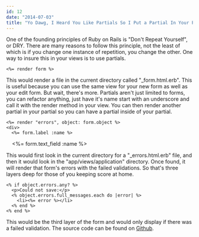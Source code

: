 ```yaml
---
id: 12
date: "2014-07-03"
title: "Yo Dawg, I Heard You Like Partials So I Put a Partial In Your Partial So You Can Refactor While You Refactor."
---
```

One of the founding principles of Ruby on Rails is "Don't Repeat Yourself", or DRY. There are many reasons to follow this principle, not the least of which is if you change one instance of repetition, you change the other. One way to insure this in your views is to use partials.

    <%= render form %>

This would render a file in the current directory called "\_form.html.erb". This is useful because you can use the same view for your new form as well as your edit form. But wait, there's more. Partials aren't just limited to forms, you can refactor anything, just have it's name start with an underscore and call it with the render method in your view. You can then render another partial in your partial so you can have a partial inside of your partial.

    <%= render "errors", object: form.object %>
    <div>
      <%= form.label :name %>
      <%= form.text_field :name %>
    </div>

This would first look in the current directory for a "\_errors.html.erb" file, and then it would look in the "app/views/application" directory. Once found, it will render that form's errors with the failed validations. So that's three layers deep for those of you keeping score at home.

    <% if object.errors.any? %>
      <p>Could not save:</p>
      <% object.errors.full_messages.each do |error| %>
        <li><%= error %></li>
      <% end %>
    <% end %>

This would be the third layer of the form and would only display if there was a failed validation. The source code can be found on [Github](https://github.com/CharlesMassry/pixtr_on_rails).